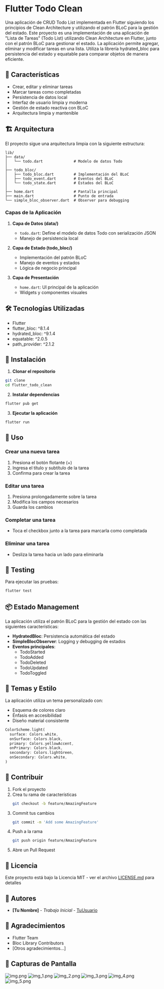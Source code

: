 # Flutter Todo Clean

Una aplicación de CRUD Todo List implementada en Flutter siguiendo los principios de Clean Architecture y utilizando el patrón BLoC para la gestión del estado.
Este proyecto es una implementación de una aplicación de "Lista de Tareas" (Todo List) utilizando Clean Architecture en Flutter, 
junto con el patrón BLoC para gestionar el estado. La aplicación permite agregar, eliminar y modificar tareas en una lista. 
Utiliza la librería hydrated_bloc para persistencia del estado y equatable para comparar objetos de manera eficiente.

## 📱 Características

- Crear, editar y eliminar tareas
- Marcar tareas como completadas
- Persistencia de datos local
- Interfaz de usuario limpia y moderna
- Gestión de estado reactiva con BLoC
- Arquitectura limpia y mantenible

## 🏗️ Arquitectura

El proyecto sigue una arquitectura limpia con la siguiente estructura:

```
lib/
├── data/
│   └── todo.dart              # Modelo de datos Todo
│
├── todo_bloc/
│   ├── todo_bloc.dart         # Implementación del BLoC
│   ├── todo_event.dart        # Eventos del BLoC
│   └── todo_state.dart        # Estados del BLoC
│
├── home.dart                  # Pantalla principal
├── main.dart                  # Punto de entrada
└── simple_bloc_observer.dart  # Observer para debugging
```

### Capas de la Aplicación

1. **Capa de Datos (data/)**
    - `todo.dart`: Define el modelo de datos Todo con serialización JSON
    - Manejo de persistencia local

2. **Capa de Estado (todo_bloc/)**
    - Implementación del patrón BLoC
    - Manejo de eventos y estados
    - Lógica de negocio principal

3. **Capa de Presentación**
    - `home.dart`: UI principal de la aplicación
    - Widgets y componentes visuales

## 🛠️ Tecnologías Utilizadas

- Flutter
- flutter_bloc: ^8.1.4
- hydrated_bloc: ^9.1.4
- equatable: ^2.0.5
- path_provider: ^2.1.2

## 🚀 Instalación

1. **Clonar el repositorio**
```bash
git clone 
cd flutter_todo_clean
```

2. **Instalar dependencias**
```bash
flutter pub get
```

3. **Ejecutar la aplicación**
```bash
flutter run
```

## 📝 Uso

### Crear una nueva tarea
1. Presiona el botón flotante (+)
2. Ingresa el título y subtítulo de la tarea
3. Confirma para crear la tarea

### Editar una tarea
1. Presiona prolongadamente sobre la tarea
2. Modifica los campos necesarios
3. Guarda los cambios

### Completar una tarea
- Toca el checkbox junto a la tarea para marcarla como completada

### Eliminar una tarea
- Desliza la tarea hacia un lado para eliminarla

## 🧪 Testing

Para ejecutar las pruebas:
```bash
flutter test
```

## 📦 Estado Management

La aplicación utiliza el patrón BLoC para la gestión del estado con las siguientes características:

- **HydratedBloc**: Persistencia automática del estado
- **SimpleBlocObserver**: Logging y debugging de estados
- **Eventos principales**:
    - TodoStarted
    - TodoAdded
    - TodoDeleted
    - TodoUpdated
    - TodoToggled

## 🎨 Temas y Estilo

La aplicación utiliza un tema personalizado con:
- Esquema de colores claro
- Énfasis en accesibilidad
- Diseño material consistente

```dart
ColorScheme.light(
  surface: Colors.white,
  onSurface: Colors.black,
  primary: Colors.yellowAccent,
  onPrimary: Colors.black,
  secondary: Colors.lightGreen,
  onSecondary: Colors.white,
)
```

## 🤝 Contribuir

1. Fork el proyecto
2. Crea tu rama de características
   ```bash
   git checkout -b feature/AmazingFeature
   ```
3. Commit tus cambios
   ```bash
   git commit -m 'Add some AmazingFeature'
   ```
4. Push a la rama
   ```bash
   git push origin feature/AmazingFeature
   ```
5. Abre un Pull Request

## 📄 Licencia

Este proyecto está bajo la Licencia MIT - ver el archivo [LICENSE.md](LICENSE.md) para detalles

## 👥 Autores

- **[Tu Nombre]** - *Trabajo Inicial* - [TuUsuario](https://github.com/TuUsuario)

## 🙏 Agradecimientos

- Flutter Team
- Bloc Library Contributors
- [Otros agradecimientos...]

## 🙏 Capturas de Pantalla
![img.png](img.png)
![img_1.png](img_1.png)
![img_2.png](img_2.png)
![img_3.png](img_3.png)
![img_4.png](img_4.png)
![img_5.png](img_5.png)

